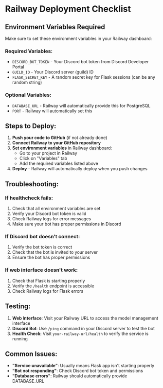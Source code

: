 # Railway Deployment Checklist

## Environment Variables Required

Make sure to set these environment variables in your Railway dashboard:

### Required Variables:
- `DISCORD_BOT_TOKEN` - Your Discord bot token from Discord Developer Portal
- `GUILD_ID` - Your Discord server (guild) ID
- `FLASK_SECRET_KEY` - A random secret key for Flask sessions (can be any random string)

### Optional Variables:
- `DATABASE_URL` - Railway will automatically provide this for PostgreSQL
- `PORT` - Railway will automatically set this

## Steps to Deploy:

1. **Push your code to GitHub** (if not already done)
2. **Connect Railway to your GitHub repository**
3. **Set environment variables** in Railway dashboard:
   - Go to your project in Railway
   - Click on "Variables" tab
   - Add the required variables listed above
4. **Deploy** - Railway will automatically deploy when you push changes

## Troubleshooting:

### If healthcheck fails:
1. Check that all environment variables are set
2. Verify your Discord bot token is valid
3. Check Railway logs for error messages
4. Make sure your bot has proper permissions in Discord

### If Discord bot doesn't connect:
1. Verify the bot token is correct
2. Check that the bot is invited to your server
3. Ensure the bot has proper permissions

### If web interface doesn't work:
1. Check that Flask is starting properly
2. Verify the `/health` endpoint is accessible
3. Check Railway logs for Flask errors

## Testing:

1. **Web Interface**: Visit your Railway URL to access the model management interface
2. **Discord Bot**: Use `/ping` command in your Discord server to test the bot
3. **Health Check**: Visit `your-railway-url/health` to verify the service is running

## Common Issues:

- **"Service unavailable"**: Usually means Flask app isn't starting properly
- **"Bot not responding"**: Check Discord bot token and permissions
- **"Database errors"**: Railway should automatically provide DATABASE_URL 
